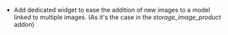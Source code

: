 - Add dedicated widget to ease the addition of new images to a model
  linked to multiple images. (As it's the case in the
  *storage_image_product* addon)
